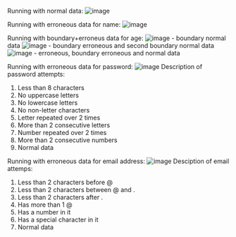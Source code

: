 Running with normal data:
![image](https://github.com/user-attachments/assets/fe8eeb34-2749-43a6-8df5-f48aff6dbc76)

Running with erroneous data for name:
![image](https://github.com/user-attachments/assets/37467171-82de-4f72-bdc9-8409e8aa2c21)

Running with boundary+erroneus data for age:
![image](https://github.com/user-attachments/assets/f86e7236-e263-49da-99bb-417e701f4eae) - boundary normal data
![image](https://github.com/user-attachments/assets/14a08294-3c2b-48de-9dda-07c986ea3864) - boundary erroneous and second boundary normal data
![image](https://github.com/user-attachments/assets/a246821c-a04b-495c-8418-b29d70936ad1) - erroneous, boundary erroneous and normal data

Running with erroneous data for password:
![image](https://github.com/user-attachments/assets/7cc990f2-4a7b-43b4-a434-8a5101018450)
Description of password attempts:
1. Less than 8 characters
2. No uppercase letters
3. No lowercase letters
4. No non-letter characters
5. Letter repeated over 2 times
6. More than 2 consecutive letters
7. Number repeated over 2 times
8. More than 2 consecutive numbers
9. Normal data

Running with erroneous data for email address:
![image](https://github.com/user-attachments/assets/620f0f7e-5bfe-4032-a26b-5a440aec62da)
Desciption of email attemps:
1. Less than 2 characters before @
2. Less than 2 characters between @ and .
3. Less than 2 characters after .
4. Has more than 1 @
5. Has a number in it
6. Has a special character in it
7. Normal data

